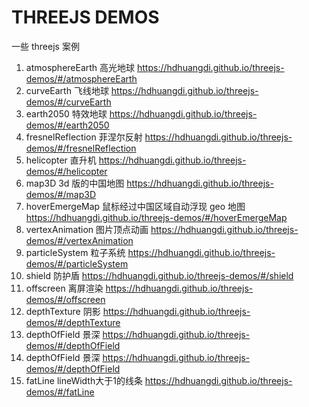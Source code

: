 # THREEJS DEMOS

一些 threejs 案例

1. atmosphereEarth 高光地球 https://hdhuangdi.github.io/threejs-demos/#/atmosphereEarth
2. curveEarth 飞线地球 https://hdhuangdi.github.io/threejs-demos/#/curveEarth
3. earth2050 特效地球 https://hdhuangdi.github.io/threejs-demos/#/earth2050
4. fresnelReflection 菲涅尔反射 https://hdhuangdi.github.io/threejs-demos/#/fresnelReflection
5. helicopter 直升机 https://hdhuangdi.github.io/threejs-demos/#/helicopter
6. map3D 3d 版的中国地图 https://hdhuangdi.github.io/threejs-demos/#/map3D
7. hoverEmergeMap 鼠标经过中国区域自动浮现 geo 地图 https://hdhuangdi.github.io/threejs-demos/#/hoverEmergeMap
8. vertexAnimation 图片顶点动画 https://hdhuangdi.github.io/threejs-demos/#/vertexAnimation
9. particleSystem 粒子系统 https://hdhuangdi.github.io/threejs-demos/#/particleSystem
10. shield 防护盾 https://hdhuangdi.github.io/threejs-demos/#/shield
11. offscreen 离屏渲染 https://hdhuangdi.github.io/threejs-demos/#/offscreen
12. depthTexture 阴影 https://hdhuangdi.github.io/threejs-demos/#/depthTexture
13. depthOfField 景深 https://hdhuangdi.github.io/threejs-demos/#/depthOfField
14. depthOfField 景深 https://hdhuangdi.github.io/threejs-demos/#/depthOfField
15. fatLine lineWidth大于1的线条 https://hdhuangdi.github.io/threejs-demos/#/fatLine
